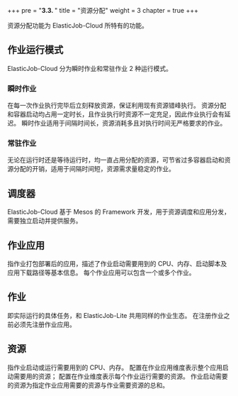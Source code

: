 +++ pre = "<b>3.3. </b>"
title = "资源分配"
weight = 3 chapter = true +++

资源分配功能为 ElasticJob-Cloud 所特有的功能。

## 作业运行模式

ElasticJob-Cloud 分为瞬时作业和常驻作业 2 种运行模式。

### 瞬时作业

在每一次作业执行完毕后立刻释放资源，保证利用现有资源错峰执行。 资源分配和容器启动均占用一定时长，且作业执行时资源不一定充足，因此作业执行会有延迟。 瞬时作业适用于间隔时间长，资源消耗多且对执行时间无严格要求的作业。

### 常驻作业

无论在运行时还是等待运行时，均一直占用分配的资源，可节省过多容器启动和资源分配的开销，适用于间隔时间短，资源需求量稳定的作业。

## 调度器

ElasticJob-Cloud 基于 Mesos 的 Framework 开发，用于资源调度和应用分发，需要独立启动并提供服务。

## 作业应用

指作业打包部署后的应用，描述了作业启动需要用到的 CPU、内存、启动脚本及应用下载路径等基本信息。 每个作业应用可以包含一个或多个作业。

## 作业

即实际运行的具体任务，和 ElasticJob-Lite 共用同样的作业生态。 在注册作业之前必须先注册作业应用。

## 资源

指作业启动或运行需要用到的 CPU、内存。 配置在作业应用维度表示整个应用启动需要用的资源； 配置在作业维度表示每个作业运行需要的资源。 作业启动需要的资源为指定作业应用需要的资源与作业需要资源的总和。